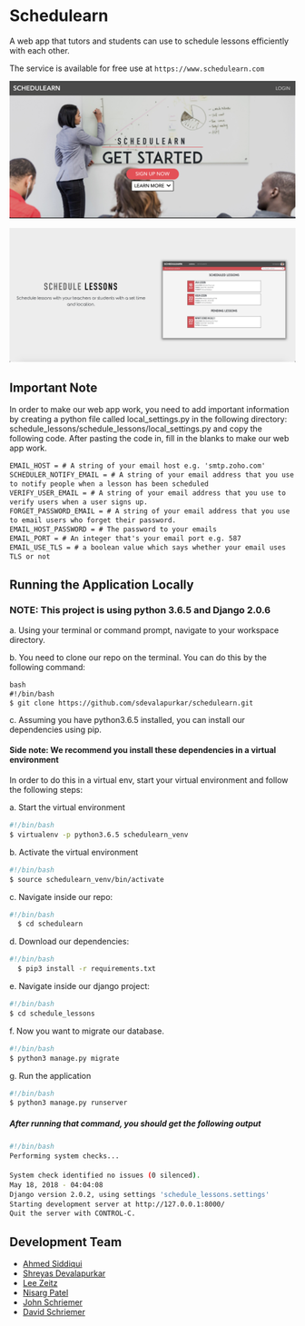 # Schedulearn

A web app that tutors and students can use to schedule lessons efficiently with each other.

The service is available for free use at `https://www.schedulearn.com`

![Homepage](/img/homepage.png)

![Schedule](/img/schedule.png)

## Important Note

In order to make our web app work, you need to add important information by creating a python file called local_settings.py in the following directory: schedule_lessons/schedule_lessons/local_settings.py and copy the following code. After pasting the code in, fill in the blanks to make our web app work.

````
EMAIL_HOST = # A string of your email host e.g. 'smtp.zoho.com'
SCHEDULER_NOTIFY_EMAIL = # A string of your email address that you use to notify people when a lesson has been scheduled
VERIFY_USER_EMAIL = # A string of your email address that you use to verify users when a user signs up.
FORGET_PASSWORD_EMAIL = # A string of your email address that you use to email users who forget their password.
EMAIL_HOST_PASSWORD = # The password to your emails
EMAIL_PORT = # An integer that's your email port e.g. 587
EMAIL_USE_TLS = # a boolean value which says whether your email uses TLS or not
````

## Running the Application Locally

### NOTE: This project is using python 3.6.5 and Django 2.0.6

a. Using your terminal or command prompt, navigate to your workspace directory.

b. You need to clone our repo on the terminal. You can do this by the following command:
````
bash
#!/bin/bash
$ git clone https://github.com/sdevalapurkar/schedulearn.git
````

c. Assuming you have python3.6.5 installed, you can install our dependencies using pip.

#### Side note: We recommend you install these dependencies in a virtual environment

In order to do this in a virtual env, start your virtual environment and follow the following steps:

a. Start the virtual environment

```bash
#!/bin/bash
$ virtualenv -p python3.6.5 schedulearn_venv
```

b. Activate the virtual environment

```bash
#!/bin/bash
$ source schedulearn_venv/bin/activate
```

c. Navigate inside our repo:

```bash
#!/bin/bash
  $ cd schedulearn
```

d. Download our dependencies:

```bash
#!/bin/bash
  $ pip3 install -r requirements.txt
```

e. Navigate inside our django project:

```bash
#!/bin/bash
$ cd schedule_lessons
```

f. Now you want to migrate our database.

```bash
#!/bin/bash
$ python3 manage.py migrate
```

g. Run the application

```bash
#!/bin/bash
$ python3 manage.py runserver
```

##### After running that command, you should get the following output

```bash
#!/bin/bash
Performing system checks...

System check identified no issues (0 silenced).
May 18, 2018 - 04:04:08
Django version 2.0.2, using settings 'schedule_lessons.settings'
Starting development server at http://127.0.0.1:8000/
Quit the server with CONTROL-C.
```

## Development Team

* [Ahmed Siddiqui](https://github.com/JeSuisAhmedN)
* [Shreyas Devalapurkar](https://github.com/sdevalapurkar)
* [Lee Zeitz](https://github.com/LeeZeitz)
* [Nisarg Patel](https://github.com/Nppatel97)
* [John Schriemer](https://github.com/jschriem)
* [David Schriemer](https://github.com/CodemanDave)
